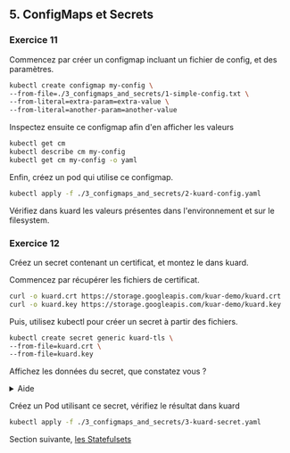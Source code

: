 ## 5. ConfigMaps et Secrets

### Exercice 11

Commencez par créer un configmap incluant un fichier de config, et des paramètres.

```bash
kubectl create configmap my-config \
--from-file=./3_configmaps_and_secrets/1-simple-config.txt \
--from-literal=extra-param=extra-value \
--from-literal=another-param=another-value
```

Inspectez ensuite ce configmap afin d'en afficher les valeurs

```bash
kubectl get cm
kubectl describe cm my-config
kubectl get cm my-config -o yaml
```

Enfin, créez un pod qui utilise ce configmap.

```bash
kubectl apply -f ./3_configmaps_and_secrets/2-kuard-config.yaml
```

Vérifiez dans kuard les valeurs présentes dans l'environnement et sur le filesystem.

### Exercice 12

Créez un secret contenant un certificat, et montez le dans kuard.

Commencez par récupérer les fichiers de certificat.

```bash
curl -o kuard.crt https://storage.googleapis.com/kuar-demo/kuard.crt
curl -o kuard.key https://storage.googleapis.com/kuar-demo/kuard.key
```

Puis, utilisez kubectl pour créer un secret à partir des fichiers.

```bash
kubectl create secret generic kuard-tls \
--from-file=kuard.crt \
--from-file=kuard.key
```

Affichez les données du secret, que constatez vous ?

<details>
<summary>Aide</summary>

```bash
kubectl get secret
kubectl describe secret
```

</details>

Créez un Pod utilisant ce secret, vérifiez le résultat dans kuard

```bash
kubectl apply -f ./3_configmaps_and_secrets/3-kuard-secret.yaml
```

Section suivante, [les Statefulsets](6_statefulsets.md)